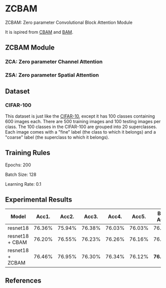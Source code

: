 # ZCBAM
ZCBAM: Zero parameter Convolutional Block Attention Module

It is ispired from [CBAM](https://arxiv.org/pdf/1807.06521.pdf) and [BAM](https://arxiv.org/abs/1807.06514). 

## ZCBAM Module

### ZCA: Zero parameter Channel Attention

### ZSA: Zero parameter Spatial Attention


## Dataset

### CIFAR-100

This dataset is just like the [CIFAR-10](https://www.cs.toronto.edu/~kriz/cifar.html), except it has 100 classes containing 600 images each. There are 500 training images and 100 testing images per class. The 100 classes in the CIFAR-100 are grouped into 20 superclasses. Each image comes with a "fine" label (the class to which it belongs) and a "coarse" label (the superclass to which it belongs).


## Training Rules

Epochs: 200

Batch Size: 128

Learning Rate: 0.1

## Experimental Results

| Model             | Acc1.        | Acc2.        | Acc3.        | Acc4.        | Acc5.        | Best ACC.        |
| ----------------- | ----------- | ----------- | ----------- | ----------- |----------- |----------- |
| resnet18 | 76.36%      | 75.94%      | 76.38%      | 76.03%      |76.03%      |76.38%      |
| resnet18 + CBAM           |  76.20% | 76.55%      |       76.23%| 76.26%      |76.16%      |76.55%      |
| resnet18 + ZCBAM           |  76.46% |       76.95%|       76.30%| 76.34%      |76.12%      |**76.95%**      |

## References
